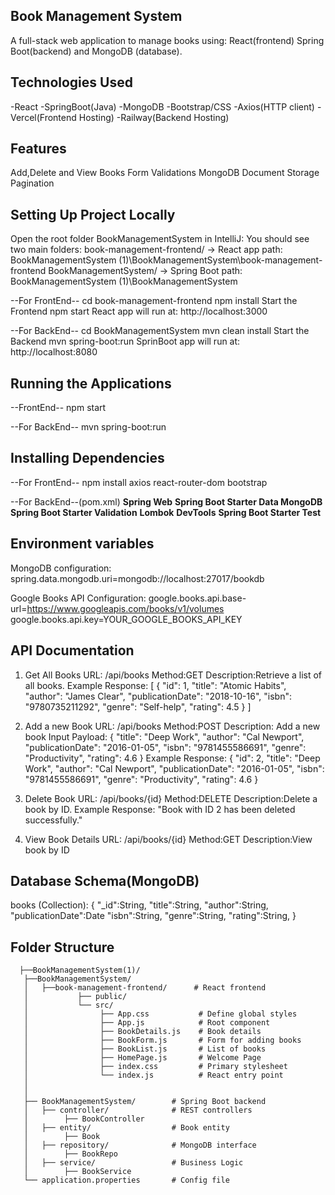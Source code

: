 ## Book Management System
A full-stack web application to manage books using:
React(frontend)
Spring Boot(backend) and
MongoDB (database).

## Technologies Used
-React
-SpringBoot(Java)
-MongoDB
-Bootstrap/CSS
-Axios(HTTP client)
-Vercel(Frontend Hosting)
-Railway(Backend Hosting)

## Features
Add,Delete and View Books
Form Validations
MongoDB Document Storage
Pagination 

## Setting Up Project Locally
Open the root folder BookManagementSystem in IntelliJ:
You should see two main folders:
book-management-frontend/ -> React app  path: BookManagementSystem (1)\BookManagementSystem\book-management-frontend
BookManagementSystem/ -> Spring Boot  path: BookManagementSystem (1)\BookManagementSystem

--For FrontEnd--
 cd book-management-frontend
 npm install
Start the Frontend
 npm start
React app will run at:
 http://localhost:3000

--For BackEnd--
 cd BookManagementSystem
 mvn clean install
Start the Backend
 mvn spring-boot:run
SprinBoot app will run at:
http://localhost:8080

## Running the Applications
--FrontEnd--
  npm start

--For BackEnd--
  mvn spring-boot:run

## Installing Dependencies

--For FrontEnd--
npm install axios react-router-dom bootstrap

--For BackEnd--(pom.xml)
**Spring Web**
**Spring Boot Starter Data MongoDB** 
**Spring Boot Starter Validation** 
**Lombok** 
**DevTools**
**Spring Boot Starter Test**

## Environment variables

MongoDB configuration:
spring.data.mongodb.uri=mongodb://localhost:27017/bookdb

Google Books API Configuration:
google.books.api.base-url=https://www.googleapis.com/books/v1/volumes
google.books.api.key=YOUR_GOOGLE_BOOKS_API_KEY

## API Documentation

1. Get All Books
   URL: /api/books
   Method:GET
   Description:Retrieve a list of all books.
   Example Response: [
   {
   "id": 1,
   "title": "Atomic Habits",
   "author": "James Clear",
   "publicationDate": "2018-10-16",
   "isbn": "9780735211292",
   "genre": "Self-help",
   "rating": 4.5
   }
   ]

2. Add a new Book
   URL: /api/books
   Method:POST
   Description: Add a new book
   Input Payload: {
   "title": "Deep Work",
   "author": "Cal Newport",
   "publicationDate": "2016-01-05",
   "isbn": "9781455586691",
   "genre": "Productivity",
   "rating": 4.6
   }
   Example Response: {
   "id": 2,
   "title": "Deep Work",
   "author": "Cal Newport",
   "publicationDate": "2016-01-05",
   "isbn": "9781455586691",
   "genre": "Productivity",
   "rating": 4.6
   }

3. Delete Book
   URL: /api/books/{id}
   Method:DELETE
   Description:Delete a book by ID.
   Example Response:
   "Book with ID 2 has been deleted successfully."

4. View Book Details 
   URL: /api/books/{id} 
   Method:GET
   Description:View book by ID

## Database Schema(MongoDB)

  books (Collection):
  {
  "_id":String,
  "title":String,
  "author":String,
  "publicationDate":Date
  "isbn":String,
  "genre":String,
  "rating":String, 
  }

## Folder Structure
```
  ├──BookManagementSystem(1)/
   ├──BookManagementSystem/
   │   ├──book-management-frontend/      # React frontend
   │           ├── public/
   │           └── src/
   │                ├── App.css           # Define global styles
   │                ├── App.js            # Root component
   │                ├── BookDetails.js    # Book details
   │                ├── BookForm.js       # Form for adding books
   │                ├── BookList.js       # List of books
   │                ├── HomePage.js       # Welcome Page
   │                ├── index.css         # Primary stylesheet
   │                └── index.js          # React entry point 
   │   
   │
   ├── BookManagementSystem/        # Spring Boot backend
   │   ├── controller/              # REST controllers
   │        ├── BookController         
   │   ├── entity/                  # Book entity
   │        ├── Book
   │   ├── repository/              # MongoDB interface
   │        ├── BookRepo 
   │   ├── service/                 # Business Logic
   │        ├── BookService
   └── application.properties       # Config file
```
